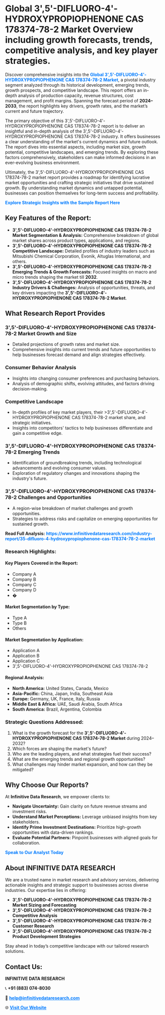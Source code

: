 <h1>Global 3',5'-DIFLUORO-4'-HYDROXYPROPIOPHENONE CAS 178374-78-2 Market Overview including growth forecasts, trends, competitive analysis, and key player strategies.</h1>
<p>
Discover comprehensive insights into the 
<a href="https://www.infinitivedataresearch.com/industry-report/35-difluoro-4-hydroxypropiophenone-cas-178374-78-2-market" rel="dofollow" style="color: #007BFF; text-decoration: none;"><strong>Global 3',5'-DIFLUORO-4'-HYDROXYPROPIOPHENONE CAS 178374-78-2 Market</strong></a>, a pivotal industry segment analyzed through its historical development, emerging trends, growth prospects, and competitive landscape. This report offers an in-depth analysis of production capacity, revenue structures, cost management, and profit margins. Spanning the forecast period of <strong>2024–2033</strong>, the report highlights key drivers, growth rates, and the market’s current and future trajectory.
</p>
<p>
The primary objective of this 3',5'-DIFLUORO-4'-HYDROXYPROPIOPHENONE CAS 178374-78-2 report is to deliver an insightful and in-depth analysis of the 3',5'-DIFLUORO-4'-HYDROXYPROPIOPHENONE CAS 178374-78-2 industry. It offers businesses a clear understanding of the market's current dynamics and future outlook. The report dives into essential aspects, including market size, growth potential, competitive landscapes, and emerging trends. By exploring these factors comprehensively, stakeholders can make informed decisions in an ever-evolving business environment.
</p>
<p>
Ultimately, the 3',5'-DIFLUORO-4'-HYDROXYPROPIOPHENONE CAS 178374-78-2 market report provides a roadmap for identifying lucrative market opportunities and crafting strategic initiatives that drive sustained growth. By understanding market dynamics and untapped potential, businesses can position themselves for long-term success and profitability.
</p>
<p>
<a href="https://www.infinitivedataresearch.com/request-sample/reportId=102063" style="color: #007BFF; text-decoration: none;"><strong>Explore Strategic Insights with the Sample Report Here</strong></a>
</p>

<h2>Key Features of the Report:</h2>
<ul>
<li><strong>3',5'-DIFLUORO-4'-HYDROXYPROPIOPHENONE CAS 178374-78-2 Market Segmentation & Analysis:</strong> Comprehensive breakdown of global market shares across product types, applications, and regions.</li>
<li><strong>3',5'-DIFLUORO-4'-HYDROXYPROPIOPHENONE CAS 178374-78-2 Competitive Landscape:</strong> Detailed profiles of industry leaders such as Mitsubishi Chemical Corporation, Evonik, Altuglas International, and others.</li>
<li><strong>3',5'-DIFLUORO-4'-HYDROXYPROPIOPHENONE CAS 178374-78-2 Emerging Trends & Growth Forecasts:</strong> Focused insights on macro and micro trends shaping the market till <strong>2032</strong>.</li>
<li><strong>3',5'-DIFLUORO-4'-HYDROXYPROPIOPHENONE CAS 178374-78-2 Industry Drivers & Challenges:</strong> Analysis of opportunities, threats, and key drivers impacting the <strong>3',5'-DIFLUORO-4'-HYDROXYPROPIOPHENONE CAS 178374-78-2 Market</strong>.</li>
</ul>

<h2>What Research Report Provides</h2>
<h3>3',5'-DIFLUORO-4'-HYDROXYPROPIOPHENONE CAS 178374-78-2 Market Growth and Size</h3>
<ul>
<li>Detailed projections of growth rates and market size.</li>
<li>Comprehensive insights into current trends and future opportunities to help businesses forecast demand and align strategies effectively.</li>
</ul>

<h3>Consumer Behavior Analysis</h3>
<ul>
<li>Insights into changing consumer preferences and purchasing behaviors.</li>
<li>Analysis of demographic shifts, evolving attitudes, and factors driving decision-making.</li>
</ul>

<h3>Competitive Landscape</h3>
<ul>
<li>In-depth profiles of key market players, their >3',5'-DIFLUORO-4'-HYDROXYPROPIOPHENONE CAS 178374-78-2 market share, and strategic initiatives.</li>
<li>Insights into competitors' tactics to help businesses differentiate and gain a competitive edge.</li>
</ul>

<h3>3',5'-DIFLUORO-4'-HYDROXYPROPIOPHENONE CAS 178374-78-2 Emerging Trends</h3>
<ul>
<li>Identification of groundbreaking trends, including technological advancements and evolving consumer values.</li>
<li>Exploration of regulatory changes and innovations shaping the industry's future.</li>
</ul>

<h3>3',5'-DIFLUORO-4'-HYDROXYPROPIOPHENONE CAS 178374-78-2 Challenges and Opportunities</h3>
<ul>
<li>A region-wise breakdown of market challenges and growth opportunities.</li>
<li>Strategies to address risks and capitalize on emerging opportunities for sustained growth.</li>
</ul>
<p><strong>Read Full Analysis:</strong> <a href="https://www.infinitivedataresearch.com/industry-report/35-difluoro-4-hydroxypropiophenone-cas-178374-78-2-market" rel="dofollow" style="color: #007BFF; text-decoration: none;"><strong>https://www.infinitivedataresearch.com/industry-report/35-difluoro-4-hydroxypropiophenone-cas-178374-78-2-market</strong></a></p>
<h3>Research Highlights:</h3>
<h4>Key Players Covered in the Report:</h4>
<ul><li>Company A</li><li>Company B</li><li>Company C</li><li>Company D</li><li>�</li></ul>
<h4>Market Segmentation by Type:</h4>
<ul><li>Type A</li><li>Type B</li><li>Others</li></ul>
<h4>Market Segmentation by Application:</h4>
<ul><li>Application A</li><li>Application B</li><li>Application C</li><li>3&#039;,5&#039;-DIFLUORO-4&#039;-HYDROXYPROPIOPHENONE CAS 178374-78-2</li></ul>

<h4>Regional Analysis:</h4>
<ul>
<li><strong>North America:</strong> United States, Canada, Mexico</li>
<li><strong>Asia-Pacific:</strong> China, Japan, India, Southeast Asia</li>
<li><strong>Europe:</strong> Germany, UK, France, Italy, Russia</li>
<li><strong>Middle East & Africa:</strong> UAE, Saudi Arabia, South Africa</li>
<li><strong>South America:</strong> Brazil, Argentina, Colombia</li>
</ul>

<h3>Strategic Questions Addressed:</h3>
<ol>
<li>What is the growth forecast for the <strong>3',5'-DIFLUORO-4'-HYDROXYPROPIOPHENONE CAS 178374-78-2 Market</strong> during 2024–2032?</li>
<li>Which forces are shaping the market's future?</li>
<li>Who are the leading players, and what strategies fuel their success?</li>
<li>What are the emerging trends and regional growth opportunities?</li>
<li>What challenges may hinder market expansion, and how can they be mitigated?</li>
</ol>

<h2>Why Choose Our Reports?</h2>
<p>At <strong>Infinitive Data Research</strong>, we empower clients to:</p>
<ul>
<li><strong>Navigate Uncertainty:</strong> Gain clarity on future revenue streams and investment risks.</li>
<li><strong>Understand Market Perceptions:</strong> Leverage unbiased insights from key stakeholders.</li>
<li><strong>Identify Prime Investment Destinations:</strong> Prioritize high-growth opportunities with data-driven rankings.</li>
<li><strong>Evaluate Potential Partners:</strong> Pinpoint businesses with aligned goals for collaboration.</li>
</ul>
<p><a href="https://www.infinitivedataresearch.com/industry-report/35-difluoro-4-hydroxypropiophenone-cas-178374-78-2-market" rel="dofollow" style="color: #007BFF; text-decoration: none;"><strong>Speak to Our Analyst Today</strong></a></p>

<h2>About INFINITIVE DATA RESEARCH</h2>
<p>We are a trusted name in market research and advisory services, delivering actionable insights and strategic support to businesses across diverse industries. Our expertise lies in offering:</p>
<ul>
<li><strong>3',5'-DIFLUORO-4'-HYDROXYPROPIOPHENONE CAS 178374-78-2 Market Sizing and Forecasting</strong></li>
<li><strong>3',5'-DIFLUORO-4'-HYDROXYPROPIOPHENONE CAS 178374-78-2 Competitive Analysis</strong></li>
<li><strong>3',5'-DIFLUORO-4'-HYDROXYPROPIOPHENONE CAS 178374-78-2 Customer Research</strong></li>
<li><strong>3',5'-DIFLUORO-4'-HYDROXYPROPIOPHENONE CAS 178374-78-2 Product Development Strategies</strong></li>
</ul>
<p>Stay ahead in today’s competitive landscape with our tailored research solutions.</p>

<h2>Contact Us:</h2>
<p><strong>INFINITIVE DATA RESEARCH</strong></p>
<p>📞 <strong>+91 (883) 074-8030</strong></p>
<p>📧 <strong><a href="mailto:help@infinitivedataresearch.com" style="color: #007BFF;">help@infinitivedataresearch.com</a></strong></p>
<p>🌐 <strong><a href="https://www.infinitivedataresearch.com" rel="dofollow" style="color: #007BFF;">Visit Our Website</a></strong></p>